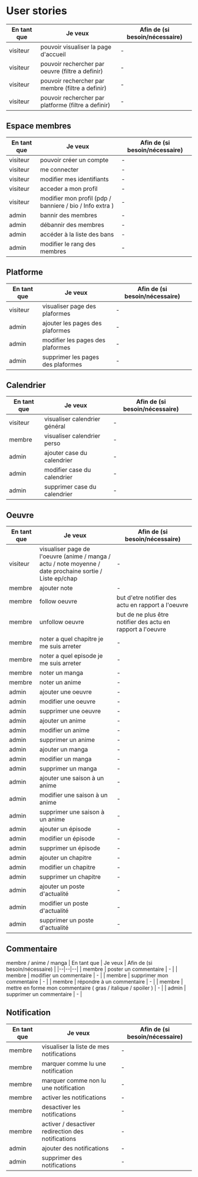 # User stories

| En tant que | Je veux | Afin de (si besoin/nécessaire) |
|--|--|--|
| visiteur | pouvoir visualiser la page d'accueil | - |
| visiteur | pouvoir rechercher par oeuvre (filtre a definir)| - | 
| visiteur | pouvoir rechercher par membre (filtre a definir)| - | 
| visiteur | pouvoir rechercher par platforme (filtre a definir)| - | 

## Espace membres

| En tant que | Je veux | Afin de (si besoin/nécessaire) |
|--|--|--|
| visiteur | pouvoir créer un compte | - |
| visiteur | me connecter | - |
| visiteur | modifier mes identifiants | - |
| visiteur | acceder a mon profil | - |
| visiteur | modifier mon profil (pdp / banniere / bio / Info extra ) | - |
| admin | bannir des membres | - | 
| admin | débannir des membres | - | 
| admin | accéder à la liste des bans | - | 
| admin | modifier le rang des membres | - | 

## Platforme

| En tant que | Je veux | Afin de (si besoin/nécessaire) |
|--|--|--|
| visiteur | visualiser page des plaformes | - |
| admin | ajouter les pages des plaformes | - |
| admin | modifier les pages des plaformes | - |
| admin | supprimer les pages des plaformes | - |

## Calendrier

| En tant que | Je veux | Afin de (si besoin/nécessaire) |
|--|--|--|
| visiteur | visualiser calendrier général | - |
| membre | visualiser calendrier perso | - |
| admin | ajouter case du calendrier | - |
| admin | modifier case du calendrier | - |
| admin | supprimer case du calendrier | - |

## Oeuvre

| En tant que | Je veux | Afin de (si besoin/nécessaire) |
|--|--|--|
| visiteur | visualiser page de l'oeuvre (anime / manga / actu / note moyenne / date prochaine sortie / Liste ep/chap | - |
| membre | ajouter note | - |
| membre | follow oeuvre| but d'etre notifier des actu en rapport a l'oeuvre |
| membre | unfollow oeuvre | but de ne plus être notifier des actu en rapport a l'oeuvre |
| membre | noter a quel chapitre je me suis arreter | - |
| membre | noter a quel episode je me suis arreter | - |
| membre | noter un manga | - |
| membre | noter un anime | - |
| admin | ajouter une oeuvre | - |
| admin | modifier une oeuvre | - |
| admin | supprimer une oeuvre | - |
| admin | ajouter un anime | - |
| admin | modifier un anime | - |
| admin | supprimer un anime | - |
| admin | ajouter un manga | - |
| admin | modifier un manga | - |
| admin | supprimer un manga | - |
| admin | ajouter une saison à un anime | - |
| admin | modifier une saison à un anime | - |
| admin | supprimer une saison à un anime | - |
| admin | ajouter un épisode | - |
| admin | modifier un épisode | - |
| admin | supprimer un épisode | - |
| admin | ajouter un chapitre | - |
| admin | modifier un chapitre | - |
| admin | supprimer un chapitre | - |
| admin | ajouter un poste d'actualité | - |
| admin | modifier un poste d'actualité | - |
| admin | supprimer un poste d'actualité | - |


## Commentaire

membre / anime / manga 
| En tant que | Je veux | Afin de (si besoin/nécessaire) |
|--|--|--|
| membre | poster un commentaire | - |
| membre | modifier un commentaire | - |
| membre | supprimer mon commentaire | - |
| membre | répondre à un commentaire | - |
| membre | mettre en forme mon commentaire ( gras / italique / spoiler ) | - |
| admin | supprimer un commentaire | - |

## Notification

| En tant que | Je veux | Afin de (si besoin/nécessaire) |
|--|--|--|
| membre | visualiser la liste de mes notifications | - |
| membre | marquer comme lu une notification | - |
| membre | marquer comme non lu une notification | - |
| membre | activer les notifications | - |
| membre | desactiver les notifications | - |
| membre | activer / desactiver redirection des notifications | - |
| admin | ajouter des notifications | - |
| admin | supprimer des notifications | - |

